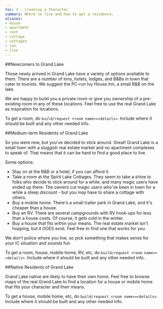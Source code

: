 ```yaml
---
toc: 3 - Creating a Character
summary: Where to live and how to get a residence.
aliases:
- house
- apartment
- rent
- cottage
- cottages
- inn
- live
---
```

##Newcomers to Grand Lake

Those newly arrived in Grand Lake have a variety of options available to them. There are a number of inns, hotels, lodges, and B&Bs in town that cater to tourists. We suggest the PC-run Ivy House Inn, a small B&B on the lake.

We are happy to build you a private room or give you ownership of a pre-existing room in any of these locations. Feel free to use the real Grand Lake as inspiration for locations.

To get a room, do `build/request <room name>=<details>`. Include where it should be built and any other needed info.

##Medium-term Residents of Grand Lake

So you were new, but you've decided to stick around. Great! Grand Lake is a small town with a sluggish real estate market and no apartment complexes to speak of. That means that it can be hard to find a good place to live.

Some options:
* Stay on at the B&B or a hotel, if you can afford it.
* Take a room at the Spirit Lake Cottages. They seem to take a shine to folks who decide to stick around for a while, and many magic users have ended up there. The owners cut magic users who've been in town for a while a steep discount - but you may have to share a cottage with others.
* Buy a mobile home. There's a small trailer park in Grand Lake, and it's cheaper than a house.
* Buy an RV. There are several campgrounds with RV hook-ups for less than a house costs. Of course, it gets cold in the winter.
* Buy a house that fits within your means. The real estate market isn't hopping, but it DOES exist. Feel free to find one that works for you.

We don't police where you live, so pick something that makes sense for your IC situation and sounds fun.

To get a room, house, mobile home, RV, etc, do `build/request <room name>=<details>`. Include where it should be built and any other needed info.

##Native Residents of Grand Lake

Grand Lake native are likely to have their own home. Feel free to browse maps of the real Grand Lake to find a location for a house or mobile home that fits your character and their means.

To get a house, mobile home, etc, do `build/request <room name>=<details>`. Include where it should be built and any other needed info.
